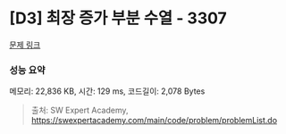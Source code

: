 # [D3] 최장 증가 부분 수열 - 3307 

[문제 링크](https://swexpertacademy.com/main/code/problem/problemDetail.do?contestProbId=AWBOKg-a6l0DFAWr) 

### 성능 요약

메모리: 22,836 KB, 시간: 129 ms, 코드길이: 2,078 Bytes



> 출처: SW Expert Academy, https://swexpertacademy.com/main/code/problem/problemList.do